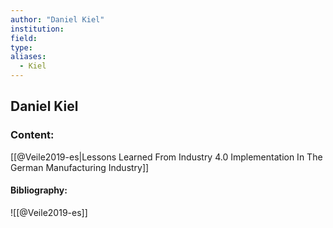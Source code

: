```yaml
---
author: "Daniel Kiel"
institution:
field:
type:
aliases:
  - Kiel
---
```


## Daniel Kiel

### Content:
[[@Veile2019-es|Lessons Learned From Industry 4.0 Implementation In The German Manufacturing Industry]]

#### Bibliography:

![[@Veile2019-es]]